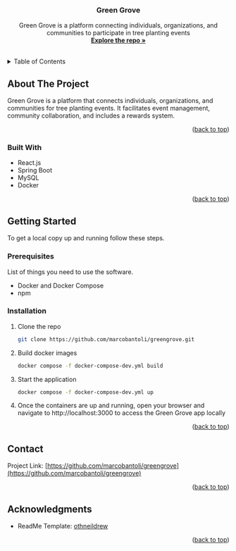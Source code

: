 <a id="readme-top"></a>


<!-- PROJECT LOGO -->
<br />
<div align="center">
  <a href="https://github.com/marcobantoli/greengrove">
  </a>

<h3 align="center">Green Grove</h3>

  <p align="center">
    Green Grove is a platform connecting individuals, organizations, and communities to participate in tree planting events
    <br />
    <a href="https://github.com/marcobantoli/greengrove"><strong>Explore the repo »</strong></a>
    <br />
    <br />
  </p>
</div>



<!-- TABLE OF CONTENTS -->
<details>
  <summary>Table of Contents</summary>
  <ol>
    <li>
      <a href="#about-the-project">About The Project</a>
      <ul>
        <li><a href="#built-with">Built With</a></li>
      </ul>
    </li>
    <li>
      <a href="#getting-started">Getting Started</a>
      <ul>
        <li><a href="#prerequisites">Prerequisites</a></li>
        <li><a href="#installation">Installation</a></li>
      </ul>
    </li>
    <li><a href="#contact">Contact</a></li>
    <li><a href="#acknowledgments">Acknowledgments</a></li>
  </ol>
</details>



<!-- ABOUT THE PROJECT -->
## About The Project

Green Grove is a platform that connects individuals, organizations, and communities for tree planting events. It facilitates event management, community collaboration, and includes a rewards system.

<p align="right">(<a href="#readme-top">back to top</a>)</p>



### Built With

* React.js
* Spring Boot
* MySQL
* Docker

<p align="right">(<a href="#readme-top">back to top</a>)</p>



<!-- GETTING STARTED -->
## Getting Started

To get a local copy up and running follow these steps.

### Prerequisites

List of things you need to use the software.
* Docker and Docker Compose
* npm


### Installation

1. Clone the repo
   ```sh
   git clone https://github.com/marcobantoli/greengrove.git
   ```
2. Build docker images
   ```sh
   docker compose -f docker-compose-dev.yml build
   ```
3. Start the application
   ```sh
   docker compose -f docker-compose-dev.yml up
   ```
4. Once the containers are up and running, open your browser and navigate to http://localhost:3000 to access the Green Grove app locally

<p align="right">(<a href="#readme-top">back to top</a>)</p>





<!-- CONTACT -->
## Contact

Project Link: [https://github.com/marcobantoli/greengrove](https://github.com/marcobantoli/greengrove)

<p align="right">(<a href="#readme-top">back to top</a>)</p>



<!-- ACKNOWLEDGMENTS -->
## Acknowledgments

* ReadMe Template: [othneildrew](https://github.com/othneildrew/Best-README-Template)

<p align="right">(<a href="#readme-top">back to top</a>)</p>



<!-- MARKDOWN LINKS & IMAGES -->
<!-- https://www.markdownguide.org/basic-syntax/#reference-style-links -->
[contributors-shield]: https://img.shields.io/github/contributors/marcobantoli/greengrove.svg?style=for-the-badge
[contributors-url]: https://github.com/marcobantoli/greengrove/graphs/contributors
[forks-shield]: https://img.shields.io/github/forks/marcobantoli/greengrove.svg?style=for-the-badge
[forks-url]: https://github.com/marcobantoli/greengrove/network/members
[stars-shield]: https://img.shields.io/github/stars/marcobantoli/greengrove.svg?style=for-the-badge
[stars-url]: https://github.com/marcobantoli/greengrove/stargazers
[issues-shield]: https://img.shields.io/github/issues/marcobantoli/greengrove.svg?style=for-the-badge
[issues-url]: https://github.com/marcobantoli/greengrove/issues
[license-shield]: https://img.shields.io/github/license/marcobantoli/greengrove.svg?style=for-the-badge
[license-url]: https://github.com/marcobantoli/greengrove/blob/master/LICENSE.txt
[linkedin-shield]: https://img.shields.io/badge/-LinkedIn-black.svg?style=for-the-badge&logo=linkedin&colorB=555
[linkedin-url]: https://linkedin.com/in/linkedin_username
[product-screenshot]: images/screenshot.png
[Next.js]: https://img.shields.io/badge/next.js-000000?style=for-the-badge&logo=nextdotjs&logoColor=white
[Next-url]: https://nextjs.org/
[React.js]: https://img.shields.io/badge/React-20232A?style=for-the-badge&logo=react&logoColor=61DAFB
[React-url]: https://reactjs.org/
[Vue.js]: https://img.shields.io/badge/Vue.js-35495E?style=for-the-badge&logo=vuedotjs&logoColor=4FC08D
[Vue-url]: https://vuejs.org/
[Angular.io]: https://img.shields.io/badge/Angular-DD0031?style=for-the-badge&logo=angular&logoColor=white
[Angular-url]: https://angular.io/
[Svelte.dev]: https://img.shields.io/badge/Svelte-4A4A55?style=for-the-badge&logo=svelte&logoColor=FF3E00
[Svelte-url]: https://svelte.dev/
[Laravel.com]: https://img.shields.io/badge/Laravel-FF2D20?style=for-the-badge&logo=laravel&logoColor=white
[Laravel-url]: https://laravel.com
[Bootstrap.com]: https://img.shields.io/badge/Bootstrap-563D7C?style=for-the-badge&logo=bootstrap&logoColor=white
[Bootstrap-url]: https://getbootstrap.com
[JQuery.com]: https://img.shields.io/badge/jQuery-0769AD?style=for-the-badge&logo=jquery&logoColor=white
[JQuery-url]: https://jquery.com 
